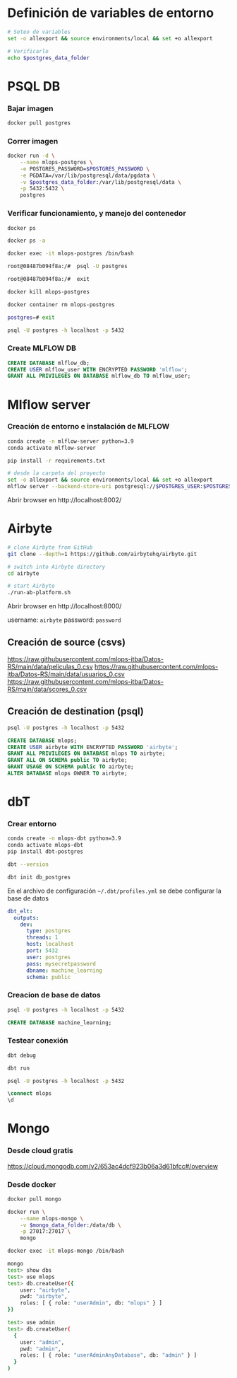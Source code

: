 # Definición de variables de entorno

```bash
# Seteo de variables
set -o allexport && source environments/local && set +o allexport

# Verificarlo
echo $postgres_data_folder
```

# PSQL DB

### Bajar imagen
```bash
docker pull postgres
```

### Correr imagen
```bash
docker run -d \
    --name mlops-postgres \
    -e POSTGRES_PASSWORD=$POSTGRES_PASSWORD \
    -e PGDATA=/var/lib/postgresql/data/pgdata \
    -v $postgres_data_folder:/var/lib/postgresql/data \
    -p 5432:5432 \
    postgres
```

### Verificar funcionamiento, y manejo del contenedor
```bash
docker ps

docker ps -a

docker exec -it mlops-postgres /bin/bash

root@08487b094f8a:/#  psql -U postgres

root@08487b094f8a:/#  exit

docker kill mlops-postgres

docker container rm mlops-postgres

postgres=# exit

psql -U postgres -h localhost -p 5432
```

### Create MLFLOW DB

```sql
CREATE DATABASE mlflow_db;
CREATE USER mlflow_user WITH ENCRYPTED PASSWORD 'mlflow';
GRANT ALL PRIVILEGES ON DATABASE mlflow_db TO mlflow_user;
```


# Mlflow server

### Creación de entorno e instalación de MLFLOW
```bash
conda create -n mlflow-server python=3.9
conda activate mlflow-server

pip install -r requirements.txt
```

```bash
# desde la carpeta del proyecto
set -o allexport && source environments/local && set +o allexport
mlflow server --backend-store-uri postgresql://$POSTGRES_USER:$POSTGRES_PASSWORD@$POSTGRES_HOST/$MLFLOW_POSTGRES_DB --default-artifact-root $MLFLOW_ARTIFACTS_PATH -h 0.0.0.0 -p 8002
```
Abrir browser en http://localhost:8002/

# Airbyte
```bash
# clone Airbyte from GitHub
git clone --depth=1 https://github.com/airbytehq/airbyte.git

# switch into Airbyte directory
cd airbyte

# start Airbyte
./run-ab-platform.sh
```
Abrir browser en http://localhost:8000/

username: `airbyte`
password: `password`

## Creación de source (csvs)
https://raw.githubusercontent.com/mlops-itba/Datos-RS/main/data/peliculas_0.csv
https://raw.githubusercontent.com/mlops-itba/Datos-RS/main/data/usuarios_0.csv
https://raw.githubusercontent.com/mlops-itba/Datos-RS/main/data/scores_0.csv

## Creación de destination (psql)

```bash
psql -U postgres -h localhost -p 5432
```

```sql
CREATE DATABASE mlops;
CREATE USER airbyte WITH ENCRYPTED PASSWORD 'airbyte';
GRANT ALL PRIVILEGES ON DATABASE mlops TO airbyte;
GRANT ALL ON SCHEMA public TO airbyte;
GRANT USAGE ON SCHEMA public TO airbyte;
ALTER DATABASE mlops OWNER TO airbyte;
```

# dbT
### Crear entorno

```bash
conda create -n mlops-dbt python=3.9
conda activate mlops-dbt
pip install dbt-postgres

dbt --version

dbt init db_postgres
```

En el archivo de configuración `~/.dbt/profiles.yml` se debe configurar la base de datos
```yaml
dbt_elt:
  outputs:
    dev:
      type: postgres
      threads: 1
      host: localhost
      port: 5432
      user: postgres
      pass: mysecretpassword
      dbname: machine_learning
      schema: public
```

### Creacion de base de datos
```bash
psql -U postgres -h localhost -p 5432
```

```sql
CREATE DATABASE machine_learning;
```

### Testear conexión
```bash
dbt debug

dbt run

psql -U postgres -h localhost -p 5432
```

```sql
\connect mlops
\d


```

# Mongo

### Desde cloud gratis
https://cloud.mongodb.com/v2/653ac4dcf923b06a3d61bfcc#/overview

### Desde docker
```bash
docker pull mongo

docker run \
    --name mlops-mongo \
    -v $mongo_data_folder:/data/db \
    -p 27017:27017 \
    mongo

docker exec -it mlops-mongo /bin/bash
```

```bash
mongo
test> show dbs
test> use mlops
test> db.createUser({
    user: "airbyte",
    pwd: "airbyte",
    roles: [ { role: "userAdmin", db: "mlops" } ]
})

test> use admin
test> db.createUser(
  {
    user: "admin",
    pwd: "admin",
    roles: [ { role: "userAdminAnyDatabase", db: "admin" } ]
  }
)
```